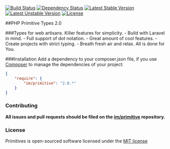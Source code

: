 [![Build Status](https://travis-ci.org/imkrimerman/primitive.svg?branch=master)](https://travis-ci.org/imkrimerman/primitive)
[![Dependency Status](https://www.versioneye.com/user/projects/54ca36acde7924d4b00000fa/badge.svg?style=flat)](https://www.versioneye.com/user/projects/54ca36acde7924d4b00000fa)
[![Latest Stable Version](https://poser.pugx.org/im/primitive/v/stable.svg)](https://packagist.org/packages/im/primitive)
[![Latest Unstable Version](https://poser.pugx.org/im/primitive/v/unstable.svg)](https://packagist.org/packages/im/primitive)
[![License](https://poser.pugx.org/im/primitive/license.svg)](https://packagist.org/packages/im/primitive)

##PHP Primitive Types 2.0

###Types for web artisans. Killer features for simplicity.
    - Build with Laravel in mind.
    - Full support of dot notation.
    - Great amount of cool features.
    - Create projects with strict typing.
    - Breath fresh air and relax. All is done for You.

###Installation
Add a dependency to your composer.json file, if you use [Composer](http://getcomposer.org/) to manage the dependencies of your project:
```json
{
    "require": {
        "im/primitive": "2.0.*"
    }
}
```

### Contributing
**All issues and pull requests should be filed on the [im/primitive](http://github.com/imkrimerman/primitive) repository.**

### License
Primitives is open-sourced software licensed under the [MIT license](http://opensource.org/licenses/MIT)
